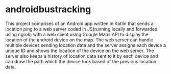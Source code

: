 # androidbustracking
This project comprises of an Android app written in Kotlin that sends a location ping to a web server coded in JS(running locally and forwarded using ngrok) with a web client using Google Maps API to display the location of the android device on the map. The web server can handle multiple devices sending location data and the server assigns each device a unique ID and shows the location of the device on the web server. The server also keeps a history of location data sent to it by each device and can draw the path which the device took based of the previous location data. 
